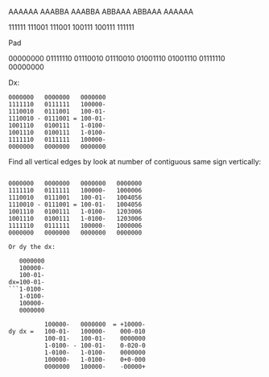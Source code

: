 AAAAAA
AAABBA
AAABBA
ABBAAA
ABBAAA
AAAAAA

111111
111001
111001
100111
100111
111111

Pad

00000000
01111110
01110010
01110010
01001110
01001110
01111110
00000000

Dx:

```
0000000   0000000   0000000
1111110   0111111   100000-
1110010   0111001   100-01-
1110010 - 0111001 = 100-01-
1001110   0100111   1-0100-
1001110   0100111   1-0100-
1111110   0111111   100000-
0000000   0000000   0000000

```

Find all vertical edges by look at number of contiguous same sign vertically:

```

0000000   0000000   0000000   0000000
1111110   0111111   100000-   1000006
1110010   0111001   100-01-   1004056
1110010 - 0111001 = 100-01-   1004056
1001110   0100111   1-0100-   1203006
1001110   0100111   1-0100-   1203006
1111110   0111111   100000-   1000006
0000000   0000000   0000000   0000000

Or dy the dx:

   0000000
   100000-
   100-01-
dx=100-01-
```1-0100-
   1-0100-
   100000-
   0000000

          100000-   0000000  = +10000-
dy dx =   100-01-   100000-    000-010
          100-01-   100-01-    0000000
          1-0100- - 100-01-    0-020-0
          1-0100-   1-0100-    0000000
          100000-   1-0100-    0+0-000
          0000000   100000-    -00000+








```

```
